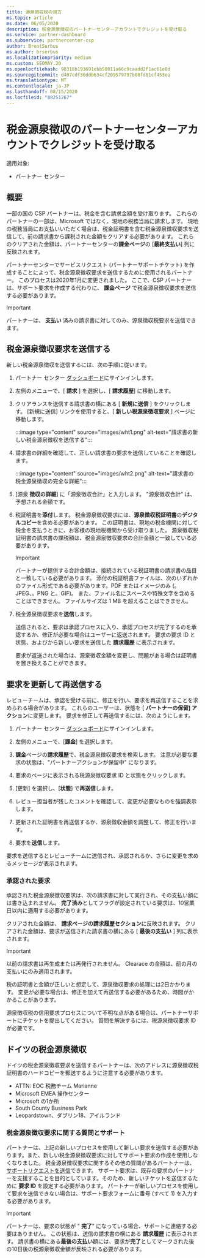 ```yaml
---
title: 源泉徴収税の貸方
ms.topic: article
ms.date: 06/05/2020
description: 税金源泉徴収のパートナーセンターアカウントでクレジットを受け取る
ms.service: partner-dashboard
ms.subservice: partnercenter-csp
author: BrentSerbus
ms.author: brserbus
ms.localizationpriority: medium
ms.custom: SEOMAY.20
ms.openlocfilehash: 98318b193691ebb50011a66c9caadd2f1ac61e8d
ms.sourcegitcommit: d407cdf36ddb634cf209579797b08fd81cf453ea
ms.translationtype: MT
ms.contentlocale: ja-JP
ms.lasthandoff: 08/15/2020
ms.locfileid: "88251267"
---
```

# <a name="receive-credit-on-your-partner-center-account-for-tax-withholding"></a>税金源泉徴収のパートナーセンターアカウントでクレジットを受け取る

適用対象:

- パートナー センター

## <a name="overview"></a>概要

一部の国の CSP パートナーは、税金を含む請求金額を受け取ります。 これらのパートナーの一部は、Microsoft ではなく、現地の税務当局に請求します。 現地の税務当局にお支払いいただく場合は、税金証明書を含む税金源泉徴収要求を送信して、前の請求書から課税された金額をクリアする必要があります。 これらのクリアされた金額は、パートナーセンターの**課金ページ**の [**最終支払い**] 列に反映されます。

パートナーセンターでサービスリクエスト (パートナーサポートチケット) を作成することによって、税金源泉徴収要求を送信するために使用されるパートナー。 このプロセスは2020年1月に変更されました。 ここで、CSP パートナーは、サポート要求を作成する代わりに、 **課金ページ** で税金源泉徴収要求を送信する必要があります。

> [!IMPORTANT]
> パートナーは、 **支払い** 済みの請求書に対してのみ、源泉徴収税要求を送信できます。

## <a name="submit-a-tax-withholding-request"></a>税金源泉徴収要求を送信する

新しい税金源泉徴収を送信するには、次の手順に従います。

1. パートナー センター [ダッシュボード](https://partner.microsoft.com/dashboard/home)にサインインします。

2. 左側のメニューで、[ **請求** ] を選択し、[ **請求履歴**] に移動します。

3. クリアランスを送信する請求書の横にある [ **新規に送信** ] をクリックします。 [新規に送信] リンクを使用すると、[ **新しい税源泉徴収要求** ] ページに移動します。

   :::image type="content" source="images/wht1.png" alt-text="請求書の新しい税金源泉徴収を送信する":::

4. 請求書の詳細を確認して、正しい請求書の要求を送信していることを確認します。

   :::image type="content" source="images/wht2.png" alt-text="請求書の税金源泉徴収の完全な詳細":::

5. [源泉 **徴収の詳細**] に「源泉徴収合計」と入力します。 "源泉徴収合計" は、予想される金額です。

6. 税証明書を**添付**します。 税金源泉徴収要求には、**源泉徴収税証明書**の**デジタルコピー**を含める必要があります。 この証明書は、現地の税金機関に対して税金を支払うときに、お客様の現地税機関から受け取りました。 源泉徴収税証明書の請求書の課税額は、税金源泉徴収要求の合計金額と一致している必要があります。

   > [!IMPORTANT]
   > パートナーが提供する合計金額は、接続されている税証明書の請求書の品目と一致している必要があります。 添付の税証明書ファイルは、次のいずれかのファイル形式である必要があります。PDF またはイメージのみ (。JPEG、。PNG と。GIF)。 また、ファイル名にスペースや特殊文字を含めることはできません。 ファイルサイズは 1 MB を超えることはできません。

7. 税金源泉徴収要求を**送信**します。

   送信されると、要求は承認プロセスに入り、承認プロセスが完了するのを承認するか、修正が必要な場合はユーザーに返送されます。 要求の要求 ID と状態、およびから新しい要求を送信した **請求履歴** に表示されます。

   要求が返送された場合は、源泉徴収金額を変更し、問題がある場合は証明書を置き換えることができます。

## <a name="update-request-and-resubmit"></a>要求を更新して再送信する

レビューチームは、承認を受ける前に、修正を行い、要求を再送信することを求められる場合があります。 これらのユーザーは、状態を [ **パートナーの保留] アクション**に変更します。 要求を修正して再送信するには、次のようにします。

1. パートナー センター [ダッシュボード](https://partner.microsoft.com/dashboard/home)にサインインします。

2. 左側のメニューで、[**課金**] を選択します。

3. **課金**ページの**請求履歴**で、税金源泉徴収要求を検索します。 注意が必要な要求の状態は、"パートナーアクションが保留中" になります。

4. 要求のページに表示される税源泉徴収要求 ID と状態をクリックします。

5. [更新] を選択し、[**状態**] で**再送信**します。

6. レビュー担当者が残したコメントを確認して、変更が必要なものを強調表示します。

7. 更新された証明書を再送信するか、源泉徴収金額を調整して、修正を行います。

8. 要求を**送信**します。

要求を送信するとレビューチームに送信され、承認されるか、さらに変更を求めるメッセージが表示されます。

### <a name="approved-requests"></a>承認された要求

承認された税金源泉徴収要求は、次の請求書に対して実行され、その支払い額には書き込まれません。 **完了済み**としてフラグが設定されている要求は、10営業日以内に適用する必要があります。 

クリアされた金額は、 **請求ページの請求履歴セクション**に反映されます。 クリアされた金額は、要求が送信された請求書の横にある [ **最後の支払い** ] 列に表示されます。

   > [!IMPORTANT]
   > 以前の請求書は再生成または再発行されません。 Clearace の金額は、前の月の支払いにのみ適用されます。

税の証明書と金額が正しいと想定して、源泉徴収要求の処理には2日かかります。 変更が必要な場合は、修正を加えて再送信する必要があるため、時間がかかることがあります。

源泉徴収税の信用要求プロセスについて不明な点がある場合は、パートナーサポートにチケットを提出してください。 質問を解決するには、税源泉徴収要求 ID が必要です。

## <a name="german-tax-withholding"></a>ドイツの税金源泉徴収

ドイツの税金源泉徴収要求を送信するパートナーは、次のアドレスに源泉徴収税証明書のハードコピーを郵送するように注意する必要があります。

- ATTN: EOC 税務チーム Marianne
- Microsoft EMEA 操作センター
- Microsoft の1か所
- South County Business Park
- Leopardstown、ダブリン18、アイルランド

### <a name="questions-and-assistance-for-tax-withholding-requests"></a>税金源泉徴収要求に関する質問とサポート

パートナーは、上記の新しいプロセスを使用して新しい要求を送信する必要があります。また、新しい税金源泉徴収要求に対してサポート要求の作成を使用しなくなりました。 税金源泉徴収要求に関するその他の質問があるパートナーは、 [サポートリクエストを送信](https://partner.microsoft.com/dashboard/support/csp/servicerequests/create?stage=2&topicid=9227afa6-babf-3917-acee-67db7860f5ed)できます。 サポート要求は、既存の要求のパートナーを支援することを目的としています。そのため、新しいチケットを送信するために **要求 ID** を設定する必要があります。 パートナーが新しいプロセスを使用して要求を送信できない場合は、サポート要求フォームに番号 (すべて 1) を入力する必要があります。 

   > [!IMPORTANT]
   > パートナーは、要求の状態が " **完了**" になっている場合、サポートに連絡する必要はありません。 この状態は、送信の請求書の横にある **請求履歴** に表示されます。 請求書の横にある**最後の支払い**額には、要求が**完了**としてマークされた後の10日後の税源泉徴収金額が反映される必要があります。
